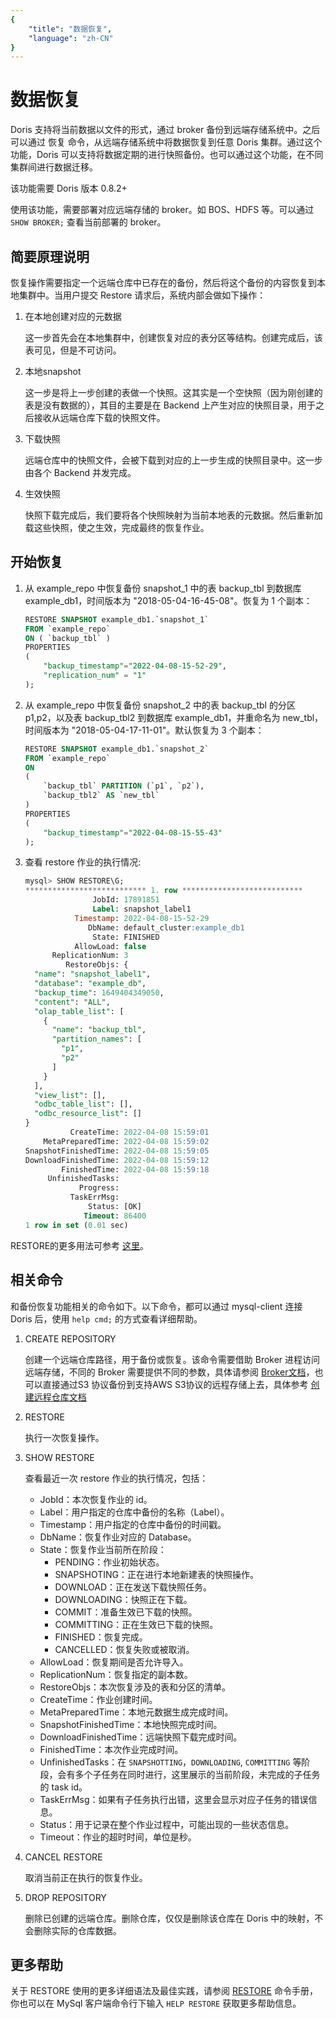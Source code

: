 ```yaml
---
{
    "title": "数据恢复",
    "language": "zh-CN"
}
---
```


<!--
Licensed to the Apache Software Foundation (ASF) under one
or more contributor license agreements.  See the NOTICE file
distributed with this work for additional information
regarding copyright ownership.  The ASF licenses this file
to you under the Apache License, Version 2.0 (the
"License"); you may not use this file except in compliance
with the License.  You may obtain a copy of the License at

  http://www.apache.org/licenses/LICENSE-2.0

Unless required by applicable law or agreed to in writing,
software distributed under the License is distributed on an
"AS IS" BASIS, WITHOUT WARRANTIES OR CONDITIONS OF ANY
KIND, either express or implied.  See the License for the
specific language governing permissions and limitations
under the License.
-->

# 数据恢复

Doris 支持将当前数据以文件的形式，通过 broker 备份到远端存储系统中。之后可以通过 恢复 命令，从远端存储系统中将数据恢复到任意 Doris 集群。通过这个功能，Doris 可以支持将数据定期的进行快照备份。也可以通过这个功能，在不同集群间进行数据迁移。

该功能需要 Doris 版本 0.8.2+

使用该功能，需要部署对应远端存储的 broker。如 BOS、HDFS 等。可以通过 `SHOW BROKER;` 查看当前部署的 broker。

## 简要原理说明

恢复操作需要指定一个远端仓库中已存在的备份，然后将这个备份的内容恢复到本地集群中。当用户提交 Restore 请求后，系统内部会做如下操作：

1. 在本地创建对应的元数据

   这一步首先会在本地集群中，创建恢复对应的表分区等结构。创建完成后，该表可见，但是不可访问。

2. 本地snapshot

   这一步是将上一步创建的表做一个快照。这其实是一个空快照（因为刚创建的表是没有数据的），其目的主要是在 Backend 上产生对应的快照目录，用于之后接收从远端仓库下载的快照文件。

3. 下载快照

   远端仓库中的快照文件，会被下载到对应的上一步生成的快照目录中。这一步由各个 Backend 并发完成。

4. 生效快照

   快照下载完成后，我们要将各个快照映射为当前本地表的元数据。然后重新加载这些快照，使之生效，完成最终的恢复作业。

## 开始恢复

1. 从 example_repo 中恢复备份 snapshot_1 中的表 backup_tbl 到数据库 example_db1，时间版本为 "2018-05-04-16-45-08"。恢复为 1 个副本：
   
    ```sql
    RESTORE SNAPSHOT example_db1.`snapshot_1`
    FROM `example_repo`
    ON ( `backup_tbl` )
    PROPERTIES
    (
        "backup_timestamp"="2022-04-08-15-52-29",
        "replication_num" = "1"
    );
    ```
    
2. 从 example_repo 中恢复备份 snapshot_2 中的表 backup_tbl 的分区 p1,p2，以及表 backup_tbl2 到数据库 example_db1，并重命名为 new_tbl，时间版本为 "2018-05-04-17-11-01"。默认恢复为 3 个副本：
   
    ```sql
    RESTORE SNAPSHOT example_db1.`snapshot_2`
    FROM `example_repo`
    ON
    (
        `backup_tbl` PARTITION (`p1`, `p2`),
        `backup_tbl2` AS `new_tbl`
    )
    PROPERTIES
    (
        "backup_timestamp"="2022-04-08-15-55-43"
    );
    ```

3. 查看 restore 作业的执行情况:

   ```sql
   mysql> SHOW RESTORE\G;
   *************************** 1. row ***************************
                  JobId: 17891851
                  Label: snapshot_label1
              Timestamp: 2022-04-08-15-52-29
                 DbName: default_cluster:example_db1
                  State: FINISHED
              AllowLoad: false
         ReplicationNum: 3
            RestoreObjs: {
     "name": "snapshot_label1",
     "database": "example_db",
     "backup_time": 1649404349050,
     "content": "ALL",
     "olap_table_list": [
       {
         "name": "backup_tbl",
         "partition_names": [
           "p1",
           "p2"
         ]
       }
     ],
     "view_list": [],
     "odbc_table_list": [],
     "odbc_resource_list": []
   }
             CreateTime: 2022-04-08 15:59:01
       MetaPreparedTime: 2022-04-08 15:59:02
   SnapshotFinishedTime: 2022-04-08 15:59:05
   DownloadFinishedTime: 2022-04-08 15:59:12
           FinishedTime: 2022-04-08 15:59:18
        UnfinishedTasks: 
               Progress: 
             TaskErrMsg: 
                 Status: [OK]
                Timeout: 86400
   1 row in set (0.01 sec)
   ```

RESTORE的更多用法可参考 [这里](../../sql-manual/sql-reference/Show-Statements/RESTORE.html)。

## 相关命令

和备份恢复功能相关的命令如下。以下命令，都可以通过 mysql-client 连接 Doris 后，使用 `help cmd;` 的方式查看详细帮助。

1. CREATE REPOSITORY

   创建一个远端仓库路径，用于备份或恢复。该命令需要借助 Broker 进程访问远端存储，不同的 Broker 需要提供不同的参数，具体请参阅 [Broker文档](../../advanced/broker.html)，也可以直接通过S3 协议备份到支持AWS S3协议的远程存储上去，具体参考 [创建远程仓库文档](../../sql-manual/sql-reference/Data-Definition-Statements/Backup-and-Restore/CREATE-REPOSITORY.md)

2. RESTORE

   执行一次恢复操作。

3. SHOW RESTORE

   查看最近一次 restore 作业的执行情况，包括：

   - JobId：本次恢复作业的 id。
   - Label：用户指定的仓库中备份的名称（Label）。
   - Timestamp：用户指定的仓库中备份的时间戳。
   - DbName：恢复作业对应的 Database。
   - State：恢复作业当前所在阶段：
     - PENDING：作业初始状态。
     - SNAPSHOTING：正在进行本地新建表的快照操作。
     - DOWNLOAD：正在发送下载快照任务。
     - DOWNLOADING：快照正在下载。
     - COMMIT：准备生效已下载的快照。
     - COMMITTING：正在生效已下载的快照。
     - FINISHED：恢复完成。
     - CANCELLED：恢复失败或被取消。
   - AllowLoad：恢复期间是否允许导入。
   - ReplicationNum：恢复指定的副本数。
   - RestoreObjs：本次恢复涉及的表和分区的清单。
   - CreateTime：作业创建时间。
   - MetaPreparedTime：本地元数据生成完成时间。
   - SnapshotFinishedTime：本地快照完成时间。
   - DownloadFinishedTime：远端快照下载完成时间。
   - FinishedTime：本次作业完成时间。
   - UnfinishedTasks：在 `SNAPSHOTTING`，`DOWNLOADING`, `COMMITTING` 等阶段，会有多个子任务在同时进行，这里展示的当前阶段，未完成的子任务的 task id。
   - TaskErrMsg：如果有子任务执行出错，这里会显示对应子任务的错误信息。
   - Status：用于记录在整个作业过程中，可能出现的一些状态信息。
   - Timeout：作业的超时时间，单位是秒。

4. CANCEL RESTORE

   取消当前正在执行的恢复作业。

5. DROP REPOSITORY

   删除已创建的远端仓库。删除仓库，仅仅是删除该仓库在 Doris 中的映射，不会删除实际的仓库数据。

## 更多帮助

关于 RESTORE 使用的更多详细语法及最佳实践，请参阅 [RESTORE](../../sql-manual/sql-reference/Data-Definition-Statements/Backup-and-Restore/RESTORE.html) 命令手册，你也可以在 MySql 客户端命令行下输入 `HELP RESTORE` 获取更多帮助信息。

